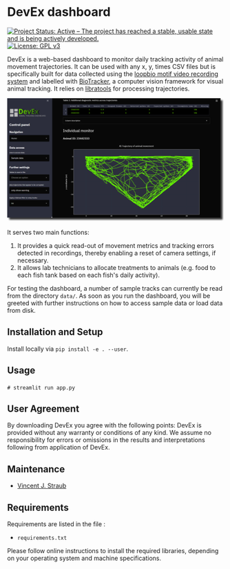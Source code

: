 # DevEx dashboard

[![Project Status: Active – The project has reached a stable, usable state and is being actively developed.](https://www.repostatus.org/badges/latest/active.svg)](https://www.repostatus.org/#active) [![License: GPL v3](https://img.shields.io/badge/License-GPL%20v3-blue.svg)](http://www.gnu.org/licenses/gpl-3.0)

DevEx is a web-based dashboard to monitor daily tracking activity of animal movement trajectories. It can be used with any x, y, times CSV files but is specifically built for data collected using the [loopbio motif video recording system](http://loopbio.com/recording/) and labelled with [BioTracker](https://github.com/BioroboticsLab/biotracker_core), a computer vision framework for visual animal tracking. It relies on [libratools](https://github.com/vincejstraub/tools-libratools) for processing trajectories. 

![alt text](https://github.com/vincejstraub/tools-DevEx-dashboard/blob/main/docs/visual.png)

It serves two main functions: 

1. It provides a quick read-out of movement metrics and tracking errors detected in recordings, thereby enabling a reset of camera settings, if necessary. 
2. It allows lab technicians to allocate treatments to animals (e.g. food to each fish tank based on each fish's daily activity).

For testing the dashboard, a number of sample tracks can currently be  read from the directory `data/`. As soon as you run the dashboard, you will be greeted with further instructions on how to access sample data or load data from disk.


## Installation and Setup

Install locally via `pip install -e . --user`. 

## Usage

`# streamlit run app.py`

## User Agreement

By downloading DevEx you agree with the following points: DevEx is provided without any warranty or conditions of any kind. We assume no responsibility for errors or omissions in the results and interpretations following from application of DevEx.

## Maintenance

* [Vincent J. Straub](https://github.com/vincejstraub)  

## Requirements

Requirements are listed in the file :

* `requirements.txt`

Please follow  online instructions to install the required libraries, depending on your operating system and machine specifications.


